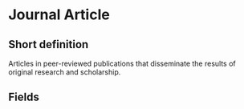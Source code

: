 # Journal Article
## Short definition
Articles in peer-reviewed publications that disseminate the results of original research and scholarship.
## Fields
